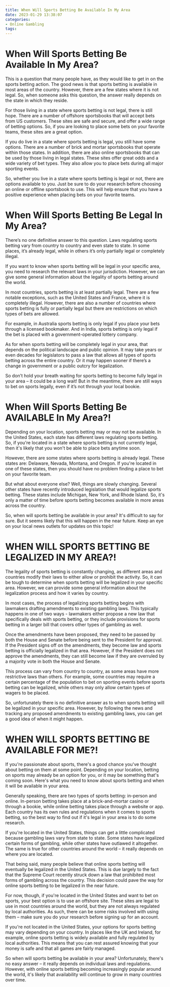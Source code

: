 ```yaml
---
title: When Will Sports Betting Be Available In My Area
date: 2023-01-29 13:38:07
categories:
- Online Gambling
tags:
---
```



#  When Will Sports Betting Be Available In My Area?

This is a question that many people have, as they would like to get in on the sports betting action. The good news is that sports betting is available in most areas of the country. However, there are a few states where it is not legal. So, when someone asks this question, the answer really depends on the state in which they reside. 

For those living in a state where sports betting is not legal, there is still hope. There are a number of offshore sportsbooks that will accept bets from US customers. These sites are safe and secure, and offer a wide range of betting options. So, if you are looking to place some bets on your favorite teams, these sites are a great option.

If you do live in a state where sports betting is legal, you still have some options. There are a number of brick and mortar sportsbooks that operate within those states. In addition, there are also online sportsbooks that can be used by those living in legal states. These sites offer great odds and a wide variety of bet types. They also allow you to place bets during all major sporting events. 

So, whether you live in a state where sports betting is legal or not, there are options available to you. Just be sure to do your research before choosing an online or offline sportsbook to use. This will help ensure that you have a positive experience when placing bets on your favorite teams.

#  When Will Sports Betting Be Legal In My Area?

There’s no one definitive answer to this question. Laws regulating sports betting vary from country to country and even state to state. In some places, it’s already legal, while in others it’s only partially legal or completely illegal.

If you want to know when sports betting will be legal in your specific area, you need to research the relevant laws in your jurisdiction. However, we can give some general information about the legality of sports betting around the world.

In most countries, sports betting is at least partially legal. There are a few notable exceptions, such as the United States and France, where it is completely illegal. However, there are also a number of countries where sports betting is fully or partially legal but there are restrictions on which types of bets are allowed.

For example, in Australia sports betting is only legal if you place your bets through a licensed bookmaker. And in India, sports betting is only legal if the bet is placed with a government-operated lottery company.

As for when sports betting will be completely legal in your area, that depends on the political landscape and public opinion. It may take years or even decades for legislators to pass a law that allows all types of sports betting across the entire country. Or it may happen sooner if there’s a change in government or a public outcry for legalization.

So don’t hold your breath waiting for sports betting to become fully legal in your area – it could be a long wait! But in the meantime, there are still ways to bet on sports legally, even if it’s not through your local bookie.

#  When Will Sports Betting Be AVAILABLE In My Area?!

Depending on your location, sports betting may or may not be available. In the United States, each state has different laws regulating sports betting. So, if you're located in a state where sports betting is not currently legal, then it's likely that you won't be able to place bets anytime soon.

However, there are some states where sports betting is already legal. These states are: Delaware, Nevada, Montana, and Oregon. If you're located in one of these states, then you should have no problem finding a place to bet on your favorite team.

But what about everyone else? Well, things are slowly changing. Several other states have recently introduced legislation that would legalize sports betting. These states include Michigan, New York, and Rhode Island. So, it's only a matter of time before sports betting becomes available in more areas across the country.

So, when will sports betting be available in your area? It's difficult to say for sure. But it seems likely that this will happen in the near future. Keep an eye on your local news outlets for updates on this topic!

#  WHEN WILL SPORTS BETTING BE LEGALIZED IN MY AREA?!

The legality of sports betting is constantly changing, as different areas and countries modify their laws to either allow or prohibit the activity. So, it can be tough to determine when sports betting will be legalized in your specific area. However, we can provide some general information about the legalization process and how it varies by country.

In most cases, the process of legalizing sports betting begins with lawmakers drafting amendments to existing gambling laws. This typically happens in one of two ways - lawmakers either propose a new law that specifically deals with sports betting, or they include provisions for sports betting in a larger bill that covers other types of gambling as well.

Once the amendments have been proposed, they need to be passed by both the House and Senate before being sent to the President for approval. If the President signs off on the amendments, they become law and sports betting is officially legalized in that area. However, if the President does not approve the amendments, they can still become law if they are overruled by a majority vote in both the House and Senate.

This process can vary from country to country, as some areas have more restrictive laws than others. For example, some countries may require a certain percentage of the population to bet on sporting events before sports betting can be legalized, while others may only allow certain types of wagers to be placed.

So, unfortunately there is no definitive answer as to when sports betting will be legalized in your specific area. However, by following the news and tracking any proposed amendments to existing gambling laws, you can get a good idea of when it might happen.

#  WHEN WILL SPORTS BETTING BE AVAILABLE FOR ME?!

If you're passionate about sports, there's a good chance you've thought about betting on them at some point. Depending on your location, betting on sports may already be an option for you, or it may be something that's coming soon. Here's what you need to know about sports betting and when it will be available in your area.

Generally speaking, there are two types of sports betting: in-person and online. In-person betting takes place at a brick-and-mortar casino or through a bookie, while online betting takes place through a website or app. Each country has its own rules and regulations when it comes to sports betting, so the best way to find out if it's legal in your area is to do some research.

If you're located in the United States, things can get a little complicated because gambling laws vary from state to state. Some states have legalized certain forms of gambling, while other states have outlawed it altogether. The same is true for other countries around the world – it really depends on where you are located.

That being said, many people believe that online sports betting will eventually be legalized in the United States. This is due largely to the fact that the Supreme Court recently struck down a law that prohibited most forms of gambling across the country. This decision could pave the way for online sports betting to be legalized in the near future.

For now, though, if you're located in the United States and want to bet on sports, your best option is to use an offshore site. These sites are legal to use in most countries around the world, but they are not always regulated by local authorities. As such, there can be some risks involved with using them – make sure you do your research before signing up for an account.

If you're not located in the United States, your options for sports betting may vary depending on your country. In places like the UK and Ireland, for example, online sports betting is widely available and fully regulated by local authorities. This means that you can rest assured knowing that your money is safe and that all games are fairly managed.

So when will sports betting be available in your area? Unfortunately, there's no easy answer – it really depends on individual laws and regulations. However, with online sports betting becoming increasingly popular around the world, it's likely that availability will continue to grow in many countries over time.